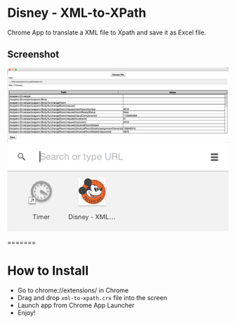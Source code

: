
# Disney - XML-to-XPath

Chrome App to translate a XML file to Xpath and save it as Excel file.

## Screenshot
![screenshot](/assets/screenshot.png)
![screenshot](/assets/chrome_app.png)

=======
# How to Install
- Go to chrome://extensions/ in Chrome
- Drag and drop `xml-to-xpath.crx` file into the screen
- Launch app from Chrome App Launcher
- Enjoy!
